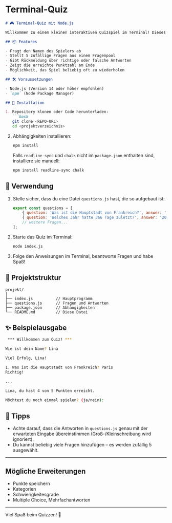 # Terminal-Quiz

````markdown
# 🎮 Terminal-Quiz mit Node.js

Willkommen zu einem kleinen interaktiven Quizspiel im Terminal! Dieses Projekt nutzt `readline-sync` für Benutzereingaben und `chalk` für farbige Ausgaben.

## 📦 Features

- Fragt den Namen des Spielers ab
- Stellt 5 zufällige Fragen aus einem Fragenpool
- Gibt Rückmeldung über richtige oder falsche Antworten
- Zeigt die erreichte Punktzahl am Ende
- Möglichkeit, das Spiel beliebig oft zu wiederholen

## 🛠️ Voraussetzungen

- Node.js (Version 14 oder höher empfohlen)
- `npm` (Node Package Manager)

## 🧩 Installation

1. Repository klonen oder Code herunterladen:
   ```bash
   git clone <REPO-URL>
   cd <projektverzeichnis>
````

2. Abhängigkeiten installieren:

   ```bash
   npm install
   ```

   Falls `readline-sync` und `chalk` nicht im `package.json` enthalten sind, installiere sie manuell:

   ```bash
   npm install readline-sync chalk
   ```

## 🚀 Verwendung

1. Stelle sicher, dass du eine Datei `questions.js` hast, die so aufgebaut ist:

   ```js
   export const questions = [
       { question: 'Was ist die Hauptstadt von Frankreich?', answer: 'Paris' },
       { question: 'Welches Jahr hatte 366 Tage zuletzt?', answer: '2020' },
       // weitere Fragen...
   ];
   ```

2. Starte das Quiz im Terminal:

   ```bash
   node index.js
   ```

3. Folge den Anweisungen im Terminal, beantworte Fragen und habe Spaß!

## 📁 Projektstruktur

```
projekt/
│
├── index.js          // Hauptprogramm
├── questions.js      // Fragen und Antworten
├── package.json      // Abhängigkeiten
└── README.md         // Diese Datei
```

## ✨ Beispielausgabe

```bash
 *** Willkommen zum Quiz! ***

Wie ist dein Name? Lina

Viel Erfolg, Lina!

1. Was ist die Hauptstadt von Frankreich? Paris
Richtig!

...

Lina, du hast 4 von 5 Punkten erreicht.

Möchtest du noch einmal spielen? (ja/nein):
```

## 🧠 Tipps

* Achte darauf, dass die Antworten in `questions.js` genau mit der erwarteten Eingabe übereinstimmen (Groß-/Kleinschreibung wird ignoriert).
* Du kannst beliebig viele Fragen hinzufügen – es werden zufällig 5 ausgewählt.

---

## Mögliche Erweiterungen

- Punkte speichern
- Kategorien
- Schwierigkeitesgrade
- Multiple Choice, Mehrfachantworten

---

Viel Spaß beim Quizzen! 🎉




